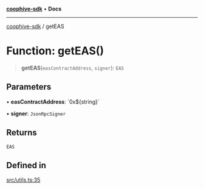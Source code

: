 [**coophive-sdk**](../README.md) • **Docs**

***

[coophive-sdk](../globals.md) / getEAS

# Function: getEAS()

> **getEAS**(`easContractAddress`, `signer`): `EAS`

## Parameters

• **easContractAddress**: \`0x$\{string\}\`

• **signer**: `JsonRpcSigner`

## Returns

`EAS`

## Defined in

[src/utils.ts:35](https://github.com/CoopHive/coophive-sdk/blob/fb0b1c7d70f84a2f5c160ce2d3ac561dcfd4e590/src/utils.ts#L35)
